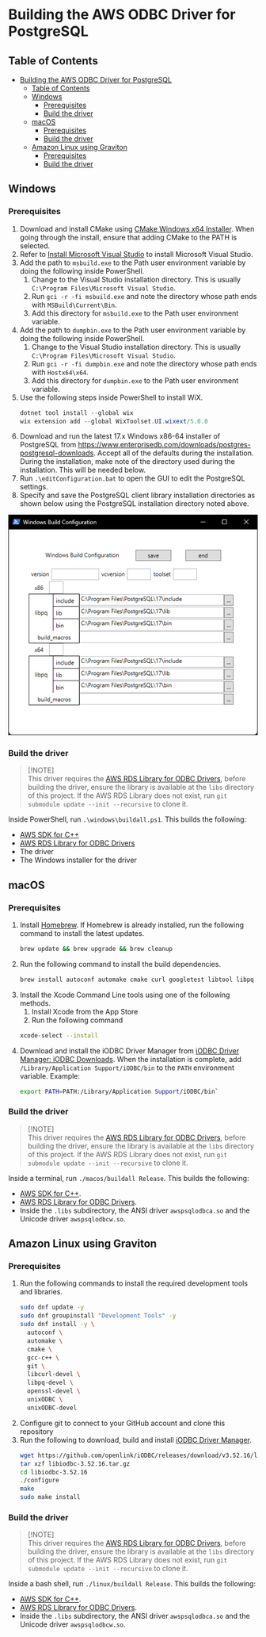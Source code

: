 # Building the AWS ODBC Driver for PostgreSQL

## Table of Contents
- [Building the AWS ODBC Driver for PostgreSQL](#building-the-aws-odbc-driver-for-postgresql)
  - [Table of Contents](#table-of-contents)
  - [Windows](#windows)
    - [Prerequisites](#prerequisites)
    - [Build the driver](#build-the-driver)
  - [macOS](#macos)
    - [Prerequisites](#prerequisites-1)
    - [Build the driver](#build-the-driver-1)
  - [Amazon Linux using Graviton](#amazon-linux-using-graviton)
    - [Prerequisites](#prerequisites-2)
    - [Build the driver](#build-the-driver-2)

## Windows

### Prerequisites
1. Download and install CMake using [CMake Windows x64 Installer](https://cmake.org/download/). When going through the install, ensure that adding CMake to the PATH is selected.
1. Refer to [Install Microsoft Visual Studio](https://github.com/aws/aws-rds-odbc/blob/main/docs/InstallMicrosoftVisualStudio.md) to install Microsoft Visual Studio.
1. Add the path to `msbuild.exe` to the Path user environment variable by doing the following inside PowerShell.
    1. Change to the Visual Studio installation directory.
       This is usually `C:\Program Files\Microsoft Visual Studio`.
    1. Run `gci -r -fi msbuild.exe` and note the directory whose path ends with `MSBuild\Current\Bin`.
    1. Add this directory for `msbuild.exe` to the Path user environment variable.
1. Add the path to `dumpbin.exe` to the Path user environment variable by doing the following inside PowerShell.
    1. Change to the Visual Studio installation directory.
    This is usually `C:\Program Files\Microsoft Visual Studio`.
    1. Run `gci -r -fi dumpbin.exe` and note the directory whose path ends with `Hostx64\x64`.
    1. Add this directory for `dumpbin.exe` to the Path user environment variable.
1. Use the following steps inside PowerShell to install WiX.
   ```PowerShell
   dotnet tool install --global wix
   wix extension add --global WixToolset.UI.wixext/5.0.0
   ```
1. Download and run the latest 17.x Windows x86-64 installer of PostgreSQL from https://www.enterprisedb.com/downloads/postgres-postgresql-downloads. Accept all of the defaults during the installation. During the installation, make note of the directory used during the installation. This will be needed below.
1. Run `.\editConfiguration.bat` to open the GUI to edit the PostgreSQL settings.
1. Specify and save the PostgreSQL client library installation directories as shown below using the PostgreSQL installation directory noted above.

![Configure PostgreSQL directories](../img/ConfigurePostgreSQLDirectories.png?raw=true "Configure PostgreSQL directories")

### Build the driver
> [!NOTE]\
> This driver requires the [AWS RDS Library for ODBC Drivers](https://github.com/aws/aws-rds-odbc), before building the driver, ensure the library is available at the `libs` directory of this project.
> If the AWS RDS Library does not exist, run `git submodule update --init --recursive` to clone it.

Inside PowerShell, run `.\windows\buildall.ps1`. This builds the following:
- [AWS SDK for C++](https://github.com/aws/aws-sdk-cpp)
- [AWS RDS Library for ODBC Drivers](https://github.com/aws/aws-rds-odbc)
- The driver
- The Windows installer for the driver

## macOS

### Prerequisites
1. Install [Homebrew](https://brew.sh/). If Homebrew is already installed, run the following command to install the latest updates.
   ```bash
   brew update && brew upgrade && brew cleanup
   ```
1. Run the following command to install the build dependencies.
   ```bash
   brew install autoconf automake cmake curl googletest libtool libpq unixodbc zlib
   ```
1. Install the Xcode Command Line tools using one of the following methods.
   1. Install Xcode from the App Store
   1. Run the following command
   ```bash
   xcode-select --install
   ```
1. Download and install the iODBC Driver Manager from
   [iODBC Driver Manager: iODBC Downloads](https://www.iodbc.org/wiki/iodbcWiki/Downloads). When the installation is complete, add `/Library/Application Support/iODBC/bin` to the `PATH` environment variable.
   Example:
   ```Bash
   export PATH=PATH:/Library/Application Support/iODBC/bin`
   ```

### Build the driver
> [!NOTE]\
> This driver requires the [AWS RDS Library for ODBC Drivers](https://github.com/aws/aws-rds-odbc), before building the driver, ensure the library is available at the `libs` directory of this project.
> If the AWS RDS Library does not exist, run `git submodule update --init --recursive` to clone it.

Inside a terminal, run `./macos/buildall Release`. This builds the following:
- [AWS SDK for C++](https://github.com/aws/aws-sdk-cpp).
- [AWS RDS Library for ODBC Drivers](https://github.com/aws/aws-rds-odbc).
- Inside the `.libs` subdirectory, the ANSI driver `awspsqlodbca.so` and the Unicode driver `awspsqlodbcw.so`.

## Amazon Linux using Graviton
### Prerequisites
1. Run the following commands to install the required development tools and libraries.
   ```bash
   sudo dnf update -y
   sudo dnf groupinstall "Development Tools" -y
   sudo dnf install -y \
     autoconf \
     automake \
     cmake \
     gcc-c++ \
     git \
     libcurl-devel \
     libpq-devel \
     openssl-devel \
     unixODBC \
     unixODBC-devel
   ```
1. Configure git to connect to your GitHub account and clone this repository
1. Run the following to download, build and install [iODBC Driver Manager](https://github.com/openlink/iODBC).
   ```bash
   wget https://github.com/openlink/iODBC/releases/download/v3.52.16/libiodbc-3.52.16.tar.gz
   tar xzf libiodbc-3.52.16.tar.gz
   cd libiodbc-3.52.16
   ./configure
   make
   sudo make install
   ```
   
### Build the driver
> [!NOTE]\
> This driver requires the [AWS RDS Library for ODBC Drivers](https://github.com/aws/aws-rds-odbc), before building the driver, ensure the library is available at the `libs` directory of this project.
> If the AWS RDS Library does not exist, run `git submodule update --init --recursive` to clone it.

Inside a bash shell, run `./linux/buildall Release`. This builds the following:
- [AWS SDK for C++](https://github.com/aws/aws-sdk-cpp).
- [AWS RDS Library for ODBC Drivers](https://github.com/aws/aws-rds-odbc).
- Inside the `.libs` subdirectory, the ANSI driver `awspsqlodbca.so` and the Unicode driver `awspsqlodbcw.so`.

